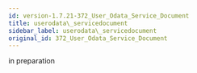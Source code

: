 ```yaml
---
id: version-1.7.21-372_User_Odata_Service_Document
title: userodata\_servicedocument
sidebar_label: userodata\_servicedocument
original_id: 372_User_Odata_Service_Document
---
```


in preparation


